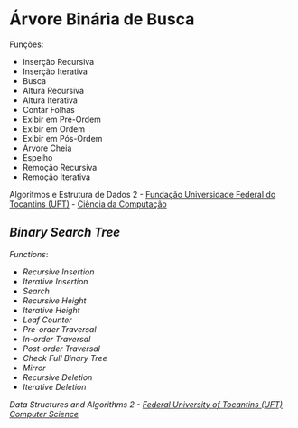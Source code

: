 # Árvore Binária de Busca
Funções:
* Inserção Recursiva
* Inserção Iterativa
* Busca
* Altura Recursiva
* Altura Iterativa
* Contar Folhas
* Exibir em Pré-Ordem
* Exibir em Ordem
* Exibir em Pós-Ordem
* Árvore Cheia
* Espelho
* Remoção Recursiva
* Remoção Iterativa

Algoritmos e Estrutura de Dados 2 - [Fundação Universidade Federal do Tocantins (UFT)](http://ww2.uft.edu.br "Página Inicial da UFT") - [Ciência da Computação](https://palmas.uft.edu.br/grad/ccomp/ "Página Inicial do curso de Ciência da Computação (UFT)")
## _Binary Search Tree_
_Functions_:
* _Recursive Insertion_
* _Iterative Insertion_
* _Search_
* _Recursive Height_
* _Iterative Height_
* _Leaf Counter_
* _Pre-order Traversal_
* _In-order Traversal_
* _Post-order Traversal_
* _Check Full Binary Tree_
* _Mirror_
* _Recursive Deletion_
* _Iterative Deletion_

_Data Structures and Algorithms 2 - [Federal University of Tocantins (UFT)](http://ww2.uft.edu.br "UFT's main page") - [Computer Science](https://palmas.uft.edu.br/grad/ccomp/ "Main page of the UFT's Computer Science site")_
